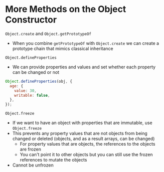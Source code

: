 # More Methods on the Object Constructor

`Object.create` and `Object.getPrototypeOf`
- When you combine `getPrototypeOf` with `Object.create` we can create a prototype chain that mimics classical inheritance

`Object.defineProperties`
- We can provide properties and values and set whether each property can be changed or not
```javascript
Object.defineProperties(obj, {
  age: {
    value: 30,
    writable: false,
  },
});
```

`Object.freeze`
- If we want to have an object with properties that are immutable, use `Object.freeze`
- This prevents any property values that are not objects from being changed or deleted (objects, and as a result arrays, can be changed)
  - For property values that are objects, the references to the objects are frozen
  - You can't point it to other objects but you can still use the frozen references to mutate the objects
- Cannot be unfrozen